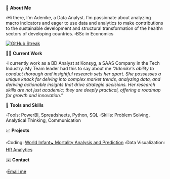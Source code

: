 👋     **About Me**

▫️Hi there, I'm Adenike, a Data Analyst. I'm passionate about analyzing macro indicators and eager to use data and analytics to make contributions to the sustainable development and structural transformation of the health⚕️ sectors of developing countries.
▫️BSc in Economics

[![GitHub Streak](https://streak-stats.demolab.com/?user=Adenike-Alonge)](https://git.io/streak-stats)

👩‍💼     **Current Work** 

▫️I currently work as a BD Analyst at Konsyg, a SAAS Company in the Tech Industry.
My Team leader had this to say about me *“Adenike's ability to conduct thorough and insightful research sets her apart. She possesses a unique knack for delving into complex market trends, analyzing data, and deriving actionable insights that drive strategic decisions. Her research skills are not just academic; they are deeply practical, offering a roadmap for growth and innovation.”*

🧰     **Tools and Skills** 

  ▫️Tools: PowerBI, Spreadsheets, Python, SQL
▫️Skills: Problem Solving, Analytical Thinking, Communication

📈     **Projects**

▫️Coding: [World Infant🚼 Mortality Analysis and Prediction](https://www.kaggle.com/code/adenikealonge/infant-mortality-analysis-and-prediction)
  ▫️Data Visualization: [HR Analytics](https://github.com/Adenike-Alonge/HR-Analytics/tree/main)

✉️    **Contact**

▫️[Email me](nikybanky@gmail.com)
